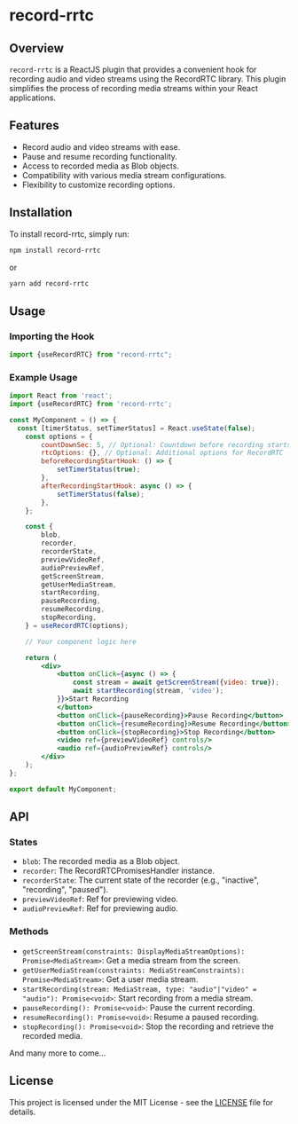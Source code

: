 # record-rrtc

## Overview

`record-rrtc` is a ReactJS plugin that provides a convenient hook for recording audio and video
streams using the RecordRTC library. This plugin simplifies the process of recording media streams
within your React applications.

## Features

- Record audio and video streams with ease.
- Pause and resume recording functionality.
- Access to recorded media as Blob objects.
- Compatibility with various media stream configurations.
- Flexibility to customize recording options.

## Installation

To install record-rrtc, simply run:

```bash
npm install record-rrtc
```

or

```bash
yarn add record-rrtc
```

## Usage

### Importing the Hook

```javascript
import {useRecordRTC} from "record-rrtc";
```

### Example Usage

```jsx
import React from 'react';
import {useRecordRTC} from 'record-rrtc';

const MyComponent = () => {
  const [timerStatus, setTimerStatus] = React.useState(false);
	const options = {
		countDownSec: 5, // Optional: Countdown before recording starts in seconds
		rtcOptions: {}, // Optional: Additional options for RecordRTC
		beforeRecordingStartHook: () => {
			setTimerStatus(true);
		},
		afterRecordingStartHook: async () => {
			setTimerStatus(false);
		},
	};

	const {
		blob,
		recorder,
		recorderState,
		previewVideoRef,
		audioPreviewRef,
		getScreenStream,
		getUserMediaStream,
		startRecording,
		pauseRecording,
		resumeRecording,
		stopRecording,
	} = useRecordRTC(options);

	// Your component logic here

	return (
		<div>
			<button onClick={async () => {
				const stream = await getScreenStream({video: true});
				await startRecording(stream, 'video');
			}}>Start Recording
			</button>
			<button onClick={pauseRecording}>Pause Recording</button>
			<button onClick={resumeRecording}>Resume Recording</button>
			<button onClick={stopRecording}>Stop Recording</button>
			<video ref={previewVideoRef} controls/>
			<audio ref={audioPreviewRef} controls/>
		</div>
	);
};

export default MyComponent;
```

## API

### States

- `blob`: The recorded media as a Blob object.
- `recorder`: The RecordRTCPromisesHandler instance.
- `recorderState`: The current state of the recorder (e.g., "inactive", "recording", "paused").
- `previewVideoRef`: Ref for previewing video.
- `audioPreviewRef`: Ref for previewing audio.

### Methods

- `getScreenStream(constraints: DisplayMediaStreamOptions): Promise<MediaStream>`: Get a media
	stream from the screen.
- `getUserMediaStream(constraints: MediaStreamConstraints): Promise<MediaStream>`: Get a user media
	stream.
- `startRecording(stream: MediaStream, type: "audio"|"video" = "audio"): Promise<void>`: Start
	recording from a media stream.
- `pauseRecording(): Promise<void>`: Pause the current recording.
- `resumeRecording(): Promise<void>`: Resume a paused recording.
- `stopRecording(): Promise<void>`: Stop the recording and retrieve the recorded media.

And many more to come...

## License

This project is licensed under the MIT License - see the [LICENSE](LICENSE) file for details.
